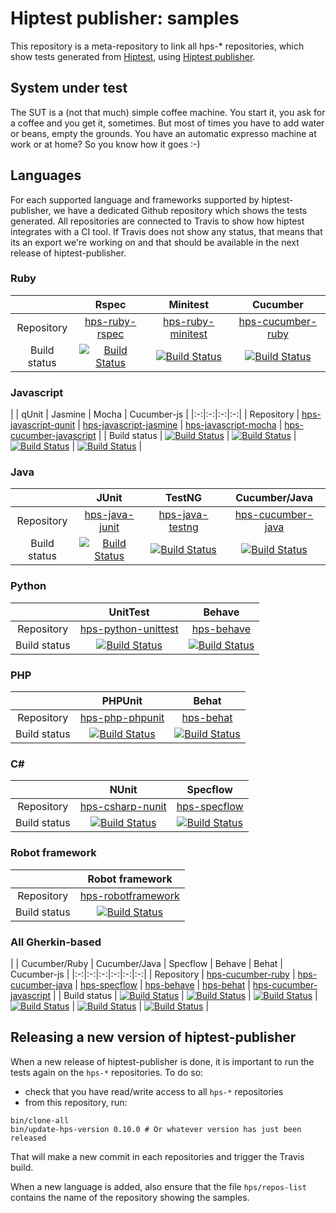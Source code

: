 Hiptest publisher: samples
=======================

This repository is a meta-repository to link all hps-* repositories, which show tests generated from [Hiptest](https://hiptest.net), using [Hiptest publisher](https://github.com/hiptest/hiptest-publisher).


System under test
------------------

The SUT is a (not that much) simple coffee machine. You start it, you ask for a coffee and you get it, sometimes. But most of times you have to add water or beans, empty the grounds. You have an automatic expresso machine at work or at home? So you know how it goes :-)

Languages
----------

For each supported language and frameworks supported by hiptest-publisher, we have a dedicated Github repository which shows the tests generated. All repositories are connected to Travis to show how hiptest integrates with a CI tool.
If Travis does not show any status, that means that its an export we're working on and that should be available in the next release of hiptest-publisher.

### Ruby

| | Rspec  | Minitest  | Cucumber  |
|:-:|:-:|:-:|:-:|
| Repository   | [hps-ruby-rspec](https://github.com/hiptest/hps-ruby-rspec) | [hps-ruby-minitest](https://github.com/hiptest/hps-ruby-minitest) | [hps-cucumber-ruby](https://github.com/hiptest/hps-cucumber-ruby) |
| Build status | [![Build Status](https://travis-ci.org/hiptest/hps-ruby-rspec.svg?branch=master)](https://travis-ci.org/hiptest/hps-ruby-rspec) | [![Build Status](https://travis-ci.org/hiptest/hps-ruby-minitest.svg?branch=master)](https://travis-ci.org/hiptest/hps-ruby-minitest) | [![Build Status](https://travis-ci.org/hiptest/hps-cucumber-ruby.svg?branch=master)](https://travis-ci.org/hiptest/hps-cucumber-ruby) |


### Javascript

|  | qUnit | Jasmine | Mocha | Cucumber-js |
|:-:|:-:|:-:|:-:|
| Repository | [hps-javascript-qunit](https://github.com/hiptest/hps-javascript-qunit) | [hps-javascript-jasmine](https://github.com/hiptest/hps-javascript-jasmine) | [hps-javascript-mocha](https://github.com/hiptest/hps-javascript-mocha) | [hps-cucumber-javascript](https://github.com/hiptest/hps-cucumber-javascript) |
| Build status | [![Build Status](https://travis-ci.org/hiptest/hps-javascript-qunit.svg?branch=master)](https://travis-ci.org/hiptest/hps-javascript-qunit) | [![Build Status](https://travis-ci.org/hiptest/hps-javascript-jasmine.svg?branch=master)](https://travis-ci.org/hiptest/hps-javascript-jasmine) | [![Build Status](https://travis-ci.org/hiptest/hps-javascript-mocha.svg?branch=master)](https://travis-ci.org/hiptest/hps-javascript-mocha) | [![Build Status](https://travis-ci.org/hiptest/hps-cucumber-javascript.svg?branch=master)](https://travis-ci.org/hiptest/hps-cucumber-javascript) |


### Java

|  | JUnit | TestNG | Cucumber/Java |
|:-:|:-:|:-:|:-:|
| Repository | [hps-java-junit](https://github.com/hiptest/hps-java-junit) | [hps-java-testng](https://github.com/hiptest/hps-java-testng) | [hps-cucumber-java](https://github.com/hiptest/hps-cucumber-java) |
| Build status | [![Build Status](https://travis-ci.org/hiptest/hps-java-junit.svg?branch=master)](https://travis-ci.org/hiptest/hps-java-junit) | [![Build Status](https://travis-ci.org/hiptest/hps-java-testng.svg?branch=master)](https://travis-ci.org/hiptest/hps-java-testng) | [![Build Status](https://travis-ci.org/hiptest/hps-cucumber-java.svg?branch=master)](https://travis-ci.org/hiptest/hps-cucumber-java) |

### Python

|  | UnitTest | Behave |
|:-:|:-:|:-:|
| Repository | [hps-python-unittest](https://github.com/hiptest/hps-python-unittest) | [hps-behave](https://github.com/hiptest/hps-behave) |
| Build status | [![Build Status](https://travis-ci.org/hiptest/hps-python-unittest.svg?branch=master)](https://travis-ci.org/hiptest/hps-python-unittest) | [![Build Status](https://travis-ci.org/hiptest/hps-behave.svg?branch=master)](https://travis-ci.org/hiptest/hps-behave) |


### PHP

|  | PHPUnit | Behat |
|:-:|:-:|:-:|
| Repository | [hps-php-phpunit](https://github.com/hiptest/hps-php-phpunit) | [hps-behat](https://github.com/hiptest/hps-behat) |
| Build status | [![Build Status](https://travis-ci.org/hiptest/hps-php-phpunit.svg?branch=master)](https://travis-ci.org/hiptest/hps-php-phpunit) | [![Build Status](https://travis-ci.org/hiptest/hps-behat.svg?branch=master)](https://travis-ci.org/hiptest/hps-behat) |


### C# 

|  | NUnit | Specflow |
|:-:|:-:|:-:|
| Repository | [hps-csharp-nunit](https://github.com/hiptest/hps-csharp-nunit) | [hps-specflow](https://github.com/hiptest/hps-specflow) |
| Build status | [![Build Status](https://travis-ci.org/hiptest/hps-csharp-nunit.svg?branch=master)](https://travis-ci.org/hiptest/hps-csharp-nunit) | [![Build Status](https://travis-ci.org/hiptest/hps-specflow.svg?branch=master)](https://travis-ci.org/hiptest/hps-specflow) |


### Robot framework

|  | Robot framework |
|:-:|:-:|
| Repository | [hps-robotframework](https://github.com/hiptest/hps-robotframework) |
| Build status | [![Build Status](https://travis-ci.org/hiptest/hps-robotframework.svg?branch=master)](https://travis-ci.org/hiptest/hps-robotframework) |


### All Gherkin-based

|  | Cucumber/Ruby | Cucumber/Java | Specflow | Behave | Behat | Cucumber-js |
|:-:|:-:|:-:|:-:|:-:|:-:|
| Repository | [hps-cucumber-ruby](https://github.com/hiptest/hps-cucumber-ruby) | [hps-cucumber-java](https://github.com/hiptest/hps-cucumber-java) | [hps-specflow](https://github.com/hiptest/hps-specflow) | [hps-behave](https://github.com/hiptest/hps-behave) | [hps-behat](https://github.com/hiptest/hps-behat) | [hps-cucumber-javascript](https://github.com/hiptest/hps-cucumber-javascript) |
| Build status | [![Build Status](https://travis-ci.org/hiptest/hps-cucumber-ruby.svg?branch=master)](https://travis-ci.org/hiptest/hps-cucumber-ruby) | [![Build Status](https://travis-ci.org/hiptest/hps-cucumber-java.svg?branch=master)](https://travis-ci.org/hiptest/hps-cucumber-java) | [![Build Status](https://travis-ci.org/hiptest/hps-specflow.svg?branch=master)](https://travis-ci.org/hiptest/hps-specflow) | [![Build Status](https://travis-ci.org/hiptest/hps-behave.svg?branch=master)](https://travis-ci.org/hiptest/hps-behave) | [![Build Status](https://travis-ci.org/hiptest/hps-behat.svg?branch=master)](https://travis-ci.org/hiptest/hps-behat) | [![Build Status](https://travis-ci.org/hiptest/hps-cucumber-javascript.svg?branch=master)](https://travis-ci.org/hiptest/hps-cucumber-javascript) |


Releasing a new version of hiptest-publisher
--------------------------------------------

When a new release of hiptest-publisher is done, it is important to run the tests again on the ``hps-*`` repositories. To do so:
 - check that you have read/write access to all ``hps-*`` repositories
 - from this repository, run:

```shell
bin/clone-all
bin/update-hps-version 0.10.0 # Or whatever version has just been released
```

That will make a new commit in each repositories and trigger the Travis build.

When a new language is added, also ensure that the file ``hps/repos-list`` contains the name of the repository showing the samples.

